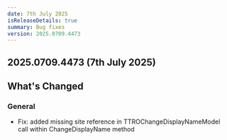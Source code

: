 ```yaml
---
date: 7th July 2025
isReleaseDetails: true
summary: Bug fixes
version: 2025.0709.4473
---
```

## 2025.0709.4473 (7th July 2025) 

## What's Changed

### General
* Fix: added missing site reference in TTROChangeDisplayNameModel call within ChangeDisplayName method


